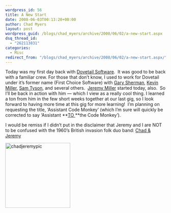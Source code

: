 ```yaml
---
wordpress_id: 56
title: A New Start
date: 2008-06-03T00:13:20+00:00
author: Chad Myers
layout: post
wordpress_guid: /blogs/chad_myers/archive/2008/06/02/a-new-start.aspx
dsq_thread_id:
  - "262113831"
categories:
  - Misc
redirect_from: "/blogs/chad_myers/archive/2008/06/02/a-new-start.aspx/"
---
```

Today was my first day back with [Dovetail Software](http://www.dovetailsoftware.com/).&nbsp; It was good to be back with a familiar crew. For those that don&#8217;t know, I used to work for Dovetail under it&#8217;s former name (First Choice Software) with [Gary Sherman](http://blogs.dovetailsoftware.com/blogs/gsherman/), [Kevin Miller](http://blogs.dovetailsoftware.com/blogs/kmiller/), [Sam Tyson](http://blogs.dovetailsoftware.com/blogs/styson/default.aspx), and several others.&nbsp; [Jeremy Miller](http://codebetter.com/blogs/jeremy.miller/default.aspx) started today, also.&nbsp; So I&#8217;ll be back in action with him &#8212; which I view as a really cool thing. I learned a ton from him in the few short weeks together at our last gig, so I look forward to having more time at this gig for more learning!&nbsp; I&#8217;m planning on requesting the title, &#8216;Assistant Code Monkey&#8217; (which I&#8217;m sure will quickly be corrected to say &#8216;Assistant **<u>TO </u>**the Code Monkey&#8217;).

I would be remiss if I didn&#8217;t put in the disclaimer that Jeremy and I are NOT to be confused with the 1960&#8217;s British invasion folk duo band: [Chad & Jeremy](http://en.wikipedia.org/wiki/Chad_and_Jeremy)

[<img style="border-top-width: 0px;border-left-width: 0px;border-bottom-width: 0px;border-right-width: 0px" height="204" alt="chadjeremypic" src="https://lostechies.com/content/chadmyers/uploads/2011/03ANewStart_11AC5/chadjeremypic_3.jpg" width="204" border="0" />](http://www.sundazed.com/artists/chadjeremy.html)